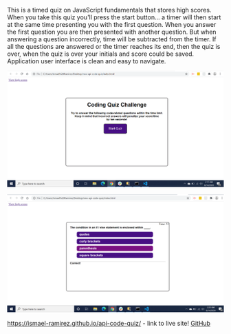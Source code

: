 This is a timed quiz on JavaScript fundamentals that stores high scores.
When you take this quiz you'll press the start button... a timer will then 
start at the same time presenting you with the first question. When you 
answer the first question you are then presented with another question.
But when answering a question incorrectly, time will be subtracted from 
the timer. If all the questions are answered or the timer reaches its end,
then the quiz is over, when the quiz is over your initials and score could
be saved. Application user interface is clean and easy to navigate.

![GitHub Logo](screenshot1.png)


![GitHub Logo](screenshot2.png)



 https://ismael-ramirez.github.io/api-code-quiz/ - link to live site!
[GitHub]( https://ismael-ramirez.github.io/api-code-quiz/)
